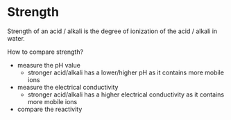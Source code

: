 # Strength
Strength of an acid / alkali is the degree of ionization of the acid / alkali in water.

How to compare strength?
- measure the pH value
	- stronger acid/alkali has a lower/higher pH as it contains more mobile ions
- measure the electrical conductivity
	- stronger acid/alkali has a higher electrical conductivity as it contains more mobile ions
- compare the reactivity